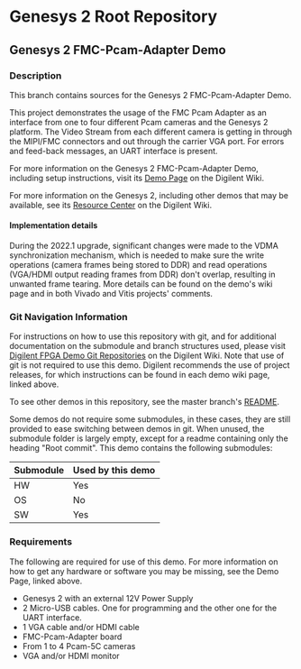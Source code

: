 # Genesys 2 Root Repository

## Genesys 2 FMC-Pcam-Adapter Demo

### Description

This branch contains sources for the Genesys 2 FMC-Pcam-Adapter Demo.

This project demonstrates the usage of the FMC Pcam Adapter as an interface from one to four different Pcam cameras and the Genesys 2 platform. The Video Stream from each different camera is getting in through the MIPI/FMC connectors and out through the carrier VGA port. For errors and feed-back messages, an UART interface is present.	

For more information on the Genesys 2 FMC-Pcam-Adapter Demo, including setup instructions, visit its [Demo Page](https://digilent.com/reference/programmable-logic/genesys-2/demos/genesys-2_fmc-pcam-adapter_demo) on the Digilent Wiki.

For more information on the Genesys 2, including other demos that may be available, see its [Resource Center](https://digilent.com/reference/programmable-logic/genesys-2/start) on the Digilent Wiki.

#### Implementation details

During the 2022.1 upgrade, significant changes were made to the VDMA synchronization mechanism, which is needed to make sure the write operations (camera frames being stored to DDR) and read operations (VGA/HDMI output reading frames from DDR) don't overlap, resulting in unwanted frame tearing. More details can be found on the demo's wiki page and in both Vivado and Vitis projects' comments.

### Git Navigation Information

For instructions on how to use this repository with git, and for additional documentation on the submodule and branch structures used, please visit [Digilent FPGA Demo Git Repositories](https://reference.digilentinc.com/reference/programmable-logic/documents/git) on the Digilent Wiki. Note that use of git is not required to use this demo. Digilent recommends the use of project releases, for which instructions can be found in each demo wiki page, linked above.

To see other demos in this repository, see the master branch's [README](https://github.com/Digilent/Genesys-2).

Some demos do not require some submodules, in these cases, they are still provided to ease switching between demos in git. When unused, the submodule folder is largely empty, except for a readme containing only the heading "Root commit". This demo contains the following submodules:

| Submodule | Used by this demo |
|-----------|-------------------|
| HW        | Yes      |
| OS        | No       |
| SW        | Yes      |

### Requirements

The following are required for use of this demo. For more information on how to get any hardware or software you may be missing, see the Demo Page, linked above.

* Genesys 2 with an external 12V Power Supply
* 2 Micro-USB cables. One for programming and the other one for the UART interface.
* 1 VGA cable and/or HDMI cable
* FMC-Pcam-Adapter board
* From 1 to 4 Pcam-5C cameras
* VGA and/or HDMI monitor